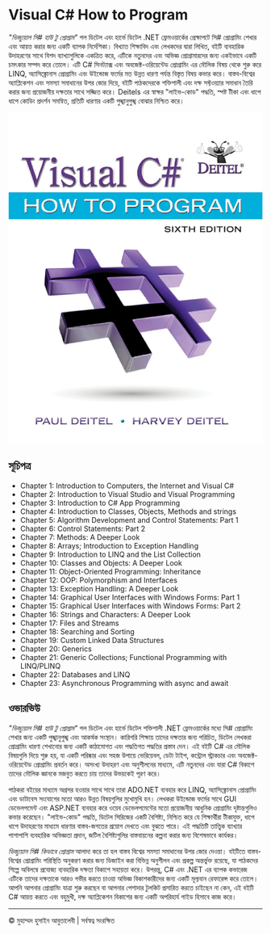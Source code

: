 <!-- ©©©©©©©©©©©©©©©©©©©©©©©© All Rights Are Reserved By Muhammad Husain Abootalebi ©©©©©©©©©©©©©©©©©©©©©©©©©©©©©©©©©© -->

# Visual C# How to Program

*"ভিজ্যুয়াল সি# হাউ টু প্রোগ্রাম"* পল ডিটেল এবং হার্ভে ডিটেল .NET ফ্রেমওয়ার্কের প্রেক্ষাপটে সি# প্রোগ্রামিং শেখার এবং আয়ত্ত করার জন্য একটি ব্যাপক নির্দেশিকা। বিখ্যাত শিক্ষাবিদ এবং লেখকদের দ্বারা লিখিত, বইটি ব্যবহারিক উদাহরণের সাথে বিশদ ব্যাখ্যাগুলিকে একত্রিত করে, এটিকে নতুনদের এবং অভিজ্ঞ প্রোগ্রামারদের জন্য একইভাবে একটি চমৎকার সম্পদ করে তোলে। এটি C# সিনট্যাক্স এবং অবজেক্ট-ওরিয়েন্টেড প্রোগ্রামিং এর মৌলিক বিষয় থেকে শুরু করে LINQ, অ্যাসিঙ্ক্রোনাস প্রোগ্রামিং এবং উইন্ডোজ ফর্মের মত উন্নত ধারণা পর্যন্ত বিস্তৃত বিষয় কভার করে। বাস্তব-বিশ্বের অ্যাপ্লিকেশন এবং সমস্যা সমাধানের উপর জোর দিয়ে, বইটি পাঠকদেরকে শক্তিশালী এবং দক্ষ সফ্টওয়্যার সমাধান তৈরি করার জন্য প্রয়োজনীয় দক্ষতার সাথে সজ্জিত করে। Deitels এর স্বাক্ষর "লাইভ-কোড" পদ্ধতি, স্পষ্ট টীকা এবং ধাপে ধাপে কোডিং প্রদর্শন সমন্বিত, প্রতিটি ধারণার একটি পুঙ্খানুপুঙ্খ বোঝার নিশ্চিত করে।

![Visual C Sharp How to Program](../../assets/Books/Book%20Covers/1%20-%201%20-%20Visual%20C%20Sharp%20How%20to%20Program.webp)

## সূচিপত্র

- Chapter 1: Introduction to Computers, the Internet and Visual C#
- Chapter 2: Introduction to Visual Studio and Visual Programming
- Chapter 3: Introduction to C# App Programming
- Chapter 4: Introduction to Classes, Objects, Methods and strings
- Chapter 5: Algorithm Development and Control Statements: Part 1
- Chapter 6: Control Statements: Part 2
- Chapter 7: Methods: A Deeper Look
- Chapter 8: Arrays; Introduction to Exception Handling
- Chapter 9: Introduction to LINQ and the List Collection
- Chapter 10: Classes and Objects: A Deeper Look
- Chapter 11: Object-Oriented Programming: Inheritance
- Chapter 12: OOP: Polymorphism and Interfaces
- Chapter 13: Exception Handling: A Deeper Look
- Chapter 14: Graphical User Interfaces with Windows Forms: Part 1
- Chapter 15: Graphical User Interfaces with Windows Forms: Part 2
- Chapter 16: Strings and Characters: A Deeper Look
- Chapter 17: Files and Streams
- Chapter 18: Searching and Sorting
- Chapter 19: Custom Linked Data Structures
- Chapter 20: Generics
- Chapter 21: Generic Collections; Functional Programming with LINQ/PLINQ
- Chapter 22: Databases and LINQ
- Chapter 23: Asynchronous Programming with async and await

## ওভারভিউ

*"ভিজ্যুয়াল সি# হাউ টু প্রোগ্রাম"* পল ডিটেল এবং হার্ভে ডিটেল শক্তিশালী .NET ফ্রেমওয়ার্কের মধ্যে সি# প্রোগ্রামিং শেখার জন্য একটি পুঙ্খানুপুঙ্খ এবং আকর্ষক সংস্থান। কারিগরি শিক্ষায় তাদের দক্ষতার জন্য পরিচিত, ডিটেল লেখকরা প্রোগ্রামিং ধারণা শেখানোর জন্য একটি কাঠামোগত এবং পদ্ধতিগত পদ্ধতির প্রস্তাব দেন। এই বইটি C# এর মৌলিক বিষয়গুলি দিয়ে শুরু হয়, যা একটি পরিষ্কার এবং সহজ উপায়ে ভেরিয়েবল, ডেটা টাইপ, কন্ট্রোল স্ট্রাকচার এবং অবজেক্ট-ওরিয়েন্টেড প্রোগ্রামিং প্রবর্তন করে। অসংখ্য উদাহরণ এবং অনুশীলনের মাধ্যমে, এটি নতুনদের এবং যারা C# বিকাশে তাদের মৌলিক জ্ঞানকে মজবুত করতে চায় তাদের উভয়কেই পূরণ করে।

পাঠকরা বইয়ের মাধ্যমে অগ্রসর হওয়ার সাথে সাথে তারা ADO.NET ব্যবহার করে LINQ, অ্যাসিঙ্ক্রোনাস প্রোগ্রামিং এবং ডাটাবেস সংযোগের মতো আরও উন্নত বিষয়গুলির মুখোমুখি হন। লেখকরা উইন্ডোজ ফর্মের সাথে GUI ডেভেলপমেন্ট এবং ASP.NET ব্যবহার করে ওয়েব ডেভেলপমেন্টের মতো প্রয়োজনীয় আধুনিক প্রোগ্রামিং দৃষ্টান্তগুলিও কভার করেছেন। "লাইভ-কোড" পদ্ধতি, ডিটেল সিরিজের একটি বৈশিষ্ট্য, নিশ্চিত করে যে শিক্ষার্থীরা টীকাযুক্ত, ধাপে ধাপে উদাহরণের মাধ্যমে ধারণার বাস্তব-জগতের প্রয়োগ দেখতে এবং বুঝতে পারে। এই পদ্ধতিটি তাত্ত্বিক ব্যাখ্যার পাশাপাশি ব্যবহারিক অভিজ্ঞতা প্রদান, জটিল বৈশিষ্ট্যগুলির বাস্তবায়নের কল্পনা করার জন্য বিশেষভাবে কার্যকর।

*ভিজ্যুয়াল সি# কিভাবে প্রোগ্রাম* আলাদা করে তা হল বাস্তব বিশ্বের সমস্যা সমাধানের উপর জোর দেওয়া। বইটিতে বাস্তব-বিশ্বের প্রোগ্রামিং পরিস্থিতি অনুকরণ করার জন্য ডিজাইন করা বিভিন্ন অনুশীলন এবং প্রকল্প অন্তর্ভুক্ত রয়েছে, যা পাঠকদের শিল্পে অবিলম্বে প্রযোজ্য ব্যবহারিক দক্ষতা বিকাশে সহায়তা করে। উপরন্তু, C# এবং .NET এর ব্যাপক কভারেজ এটিকে তাদের দক্ষতাকে আরও গভীর করতে চাওয়া অভিজ্ঞ বিকাশকারীদের জন্য একটি মূল্যবান রেফারেন্স করে তোলে। আপনি আপনার প্রোগ্রামিং যাত্রা শুরু করছেন বা আপনার পেশাদার টুলকিট প্রসারিত করতে চাইছেন না কেন, এই বইটি C# আয়ত্ত করতে এবং বহুমুখী, দক্ষ অ্যাপ্লিকেশন বিকাশের জন্য একটি অপরিহার্য গাইড হিসাবে কাজ করে।

---

© মুহাম্মদ হুসাইন আবুতালেবী | সর্বস্বত্ব সংরক্ষিত

<!-- ©©©©©©©©©©©©©©©©©©©©©©©© All Rights Are Reserved By Muhammad Husain Abootalebi ©©©©©©©©©©©©©©©©©©©©©©©©©©©©©©©©©© -->
